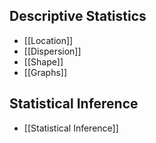 ## Descriptive Statistics

- [[Location]]
- [[Dispersion]]
- [[Shape]]
- [[Graphs]]

## Statistical Inference

- [[Statistical Inference]]
